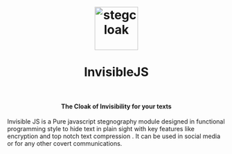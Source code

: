 <h1 align="center">
  <br>
  <img src="https://image.flaticon.com/icons/svg/2834/2834784.svg" alt="stegcloak" width="100">
  <br>
  <br>
  <span>InvisibleJS</span>
  <br>
  <br>
</h1>

<h4 align="center">The Cloak of Invisibility for your texts</h4>

Invisible JS is a Pure javascript stegnography module designed in functional programming style to hide text in plain sight with key features like encryption and top notch text compression . It can be used in social media or for any other covert communications.
